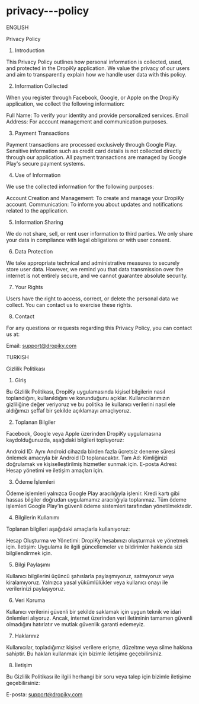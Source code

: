 # privacy---policy

ENGLISH

Privacy Policy

1. Introduction

This Privacy Policy outlines how personal information is collected, used, and protected in the DropiKy application. We value the privacy of our users and aim to transparently explain how we handle user data with this policy.

2. Information Collected

When you register through Facebook, Google, or Apple on the DropiKy application, we collect the following information:

Full Name: To verify your identity and provide personalized services.
Email Address: For account management and communication purposes.

3. Payment Transactions

Payment transactions are processed exclusively through Google Play. Sensitive information such as credit card details is not collected directly through our application. All payment transactions are managed by Google Play's secure payment systems.

4. Use of Information

We use the collected information for the following purposes:

Account Creation and Management: To create and manage your DropiKy account.
Communication: To inform you about updates and notifications related to the application.

5. Information Sharing

We do not share, sell, or rent user information to third parties. We only share your data in compliance with legal obligations or with user consent.

6. Data Protection

We take appropriate technical and administrative measures to securely store user data. However, we remind you that data transmission over the internet is not entirely secure, and we cannot guarantee absolute security.

7. Your Rights

Users have the right to access, correct, or delete the personal data we collect. You can contact us to exercise these rights.

8. Contact

For any questions or requests regarding this Privacy Policy, you can contact us at:

Email: support@dropiky.com


TURKISH

Gizlilik Politikası

1. Giriş

Bu Gizlilik Politikası, DropiKy uygulamasında kişisel bilgilerin nasıl toplandığını, kullanıldığını ve korunduğunu açıklar. Kullanıcılarımızın gizliliğine değer veriyoruz ve bu politika ile kullanıcı verilerini nasıl ele aldığımızı şeffaf bir şekilde açıklamayı amaçlıyoruz.

2. Toplanan Bilgiler

Facebook, Google veya Apple üzerinden DropiKy uygulamasına kaydolduğunuzda, aşağıdaki bilgileri topluyoruz:

Android ID: Aynı Android cihazda birden fazla ücretsiz deneme süresi önlemek amacıyla bir Android ID toplanacaktır.
Tam Ad: Kimliğinizi doğrulamak ve kişiselleştirilmiş hizmetler sunmak için.
E-posta Adresi: Hesap yönetimi ve iletişim amaçları için.

3. Ödeme İşlemleri

Ödeme işlemleri yalnızca Google Play aracılığıyla işlenir. Kredi kartı gibi hassas bilgiler doğrudan uygulamamız aracılığıyla toplanmaz. Tüm ödeme işlemleri Google Play'in güvenli ödeme sistemleri tarafından yönetilmektedir.

4. Bilgilerin Kullanımı

Toplanan bilgileri aşağıdaki amaçlarla kullanıyoruz:

Hesap Oluşturma ve Yönetimi: DropiKy hesabınızı oluşturmak ve yönetmek için.
İletişim: Uygulama ile ilgili güncellemeler ve bildirimler hakkında sizi bilgilendirmek için.

5. Bilgi Paylaşımı

Kullanıcı bilgilerini üçüncü şahıslarla paylaşmıyoruz, satmıyoruz veya kiralamıyoruz. Yalnızca yasal yükümlülükler veya kullanıcı onayı ile verilerinizi paylaşıyoruz.

6. Veri Koruma

Kullanıcı verilerini güvenli bir şekilde saklamak için uygun teknik ve idari önlemleri alıyoruz. Ancak, internet üzerinden veri iletiminin tamamen güvenli olmadığını hatırlatır ve mutlak güvenlik garanti edemeyiz.

7. Haklarınız

Kullanıcılar, topladığımız kişisel verilere erişme, düzeltme veya silme hakkına sahiptir. Bu hakları kullanmak için bizimle iletişime geçebilirsiniz.

8. İletişim

Bu Gizlilik Politikası ile ilgili herhangi bir soru veya talep için bizimle iletişime geçebilirsiniz:

E-posta: support@dropiky.com
